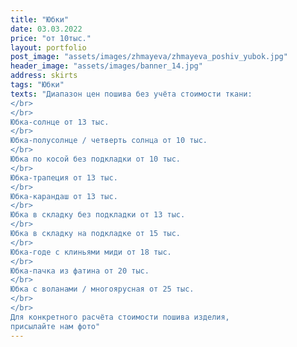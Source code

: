 ```yaml
---
title: "Юбки"
date: 03.03.2022
price: "от 10тыс."
layout: portfolio
post_image: "assets/images/zhmayeva/zhmayeva_poshiv_yubok.jpg"
header_image: "assets/images/banner_14.jpg"
address: skirts
tags: "Юбки"
texts: "Диапазон цен пошива без учёта стоимости ткани:
</br>
</br>
Юбка-солнце от 13 тыс.
</br>
Юбка-полусолнце / четверть солнца от 10 тыс.
</br>
Юбка по косой без подкладки от 10 тыс.
</br>
Юбка-трапеция от 13 тыс.
</br>
Юбка-карандаш от 13 тыс.
</br>
Юбка в складку без подкладки от 13 тыс.
</br>
Юбка в складку на подкладке от 15 тыс.
</br>
Юбка-годе с клиньями миди от 18 тыс.
</br>
Юбка-пачка из фатина от 20 тыс.
</br>
Юбка с воланами / многоярусная от 25 тыс.
</br>
</br>
Для конкретного расчёта стоимости пошива изделия,
присылайте нам фото"
---
```


